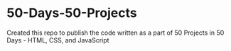 # 50-Days-50-Projects
Created this repo to publish the code written as a part of 50 Projects in 50 Days - HTML, CSS, and JavaScript
